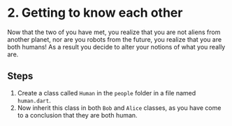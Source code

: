 # 2. Getting to know each other

Now that the two of you have met, you realize that you are not aliens from another planet, nor are you robots from the future, you realize that you are both humans! As a result you decide to alter your notions of what you really are.

## Steps

1. Create a class called `Human` in the `people` folder in a file named `human.dart`.
2. Now inherit this class in both `Bob` and `Alice` classes, as you have come to a conclusion that they are both human.
